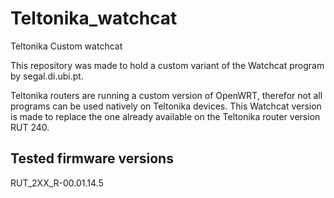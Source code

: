 # Teltonika_watchcat
Teltonika Custom watchcat

This repository was made to hold a custom variant of the Watchcat program by segal.di.ubi.pt.

Teltonika routers are running a custom version of OpenWRT, therefor not all programs can be used natively on Teltonika devices. This Watchcat version is made to replace the one already available on the Teltonika router version RUT 240.


## Tested firmware versions

RUT_2XX_R-00.01.14.5
